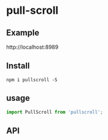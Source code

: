 # pull-scroll

## Example

http://localhost:8989

## Install

```
npm i pullscroll -S
```

## usage
```js
import PullScroll from 'pullscroll';
```

## API